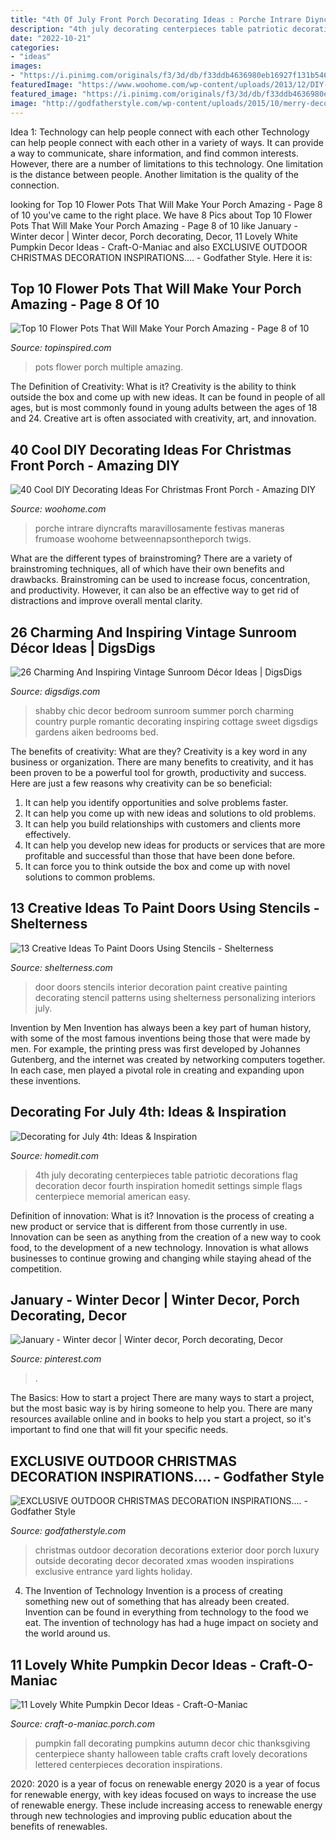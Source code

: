 ```yaml
---
title: "4th Of July Front Porch Decorating Ideas : Porche Intrare Diyncrafts Maravillosamente Festivas Maneras Frumoase Woohome Betweennapsontheporch Twigs"
description: "4th july decorating centerpieces table patriotic decorations flag decoration decor fourth inspiration homedit settings simple flags centerpiece memorial american easy"
date: "2022-10-21"
categories:
- "ideas"
images:
- "https://i.pinimg.com/originals/f3/3d/db/f33ddb4636980eb16927f131b5464c60.jpg"
featuredImage: "https://www.woohome.com/wp-content/uploads/2013/12/DIY-Christmas-Porch-Ideas-32.jpg"
featured_image: "https://i.pinimg.com/originals/f3/3d/db/f33ddb4636980eb16927f131b5464c60.jpg"
image: "http://godfatherstyle.com/wp-content/uploads/2015/10/merry-decoration-flower-porch-exterior-christmas-outdoor-decorations-luxury-white-house-red-flower-wooden-door-minimalist-house-western-theme.jpg"
---
```



Idea 1: Technology can help people connect with each other
Technology can help people connect with each other in a variety of ways. It can provide a way to communicate, share information, and find common interests. However, there are a number of limitations to this technology. One limitation is the distance between people. Another limitation is the quality of the connection.

	

		
looking for Top 10 Flower Pots That Will Make Your Porch Amazing - Page 8 of 10 you've came to the right place. We have 8 Pics about Top 10 Flower Pots That Will Make Your Porch Amazing - Page 8 of 10 like January - Winter decor | Winter decor, Porch decorating, Decor, 11 Lovely White Pumpkin Decor Ideas - Craft-O-Maniac and also EXCLUSIVE OUTDOOR CHRISTMAS DECORATION INSPIRATIONS.... - Godfather Style. Here it is:
		
    
## Top 10 Flower Pots That Will Make Your Porch Amazing - Page 8 Of 10

<img loading=lazy src="https://www.topinspired.com/wp-content/uploads/2017/04/Multiple-Flower-Pots.jpg" onerror="this.onerror=null;this.src='https://tse2.mm.bing.net/th?id=OIP.AoowoWrqmBEq7lPTEY5PHAHaKL&amp;pid=15.1';" alt="Top 10 Flower Pots That Will Make Your Porch Amazing - Page 8 of 10">

_Source: topinspired.com_

>pots flower porch multiple amazing. 

	

The Definition of Creativity: What is it?
Creativity is the ability to think outside the box and come up with new ideas. It can be found in people of all ages, but is most commonly found in young adults between the ages of 18 and 24. Creative art is often associated with creativity, art, and innovation.

    
## 40 Cool DIY Decorating Ideas For Christmas Front Porch - Amazing DIY

<img loading=lazy src="https://www.woohome.com/wp-content/uploads/2013/12/DIY-Christmas-Porch-Ideas-32.jpg" onerror="this.onerror=null;this.src='https://tse3.mm.bing.net/th?id=OIP.ACD-9L_XuY4dS6xDYKWw2gHaLL&amp;pid=15.1';" alt="40 Cool DIY Decorating Ideas For Christmas Front Porch - Amazing DIY">

_Source: woohome.com_

>porche intrare diyncrafts maravillosamente festivas maneras frumoase woohome betweennapsontheporch twigs. 

	

What are the different types of brainstroming?
There are a variety of brainstroming techniques, all of which have their own benefits and drawbacks. Brainstroming can be used to increase focus, concentration, and productivity. However, it can also be an effective way to get rid of distractions and improve overall mental clarity.

    
## 26 Charming And Inspiring Vintage Sunroom Décor Ideas | DigsDigs

<img loading=lazy src="http://www.digsdigs.com/photos/charming-and-inspiring-vintage-sunroom-decor-ideas-21.jpg" onerror="this.onerror=null;this.src='https://tse4.mm.bing.net/th?id=OIP.K9AsyOb7OHlxoKP_E-UOfAHaKJ&amp;pid=15.1';" alt="26 Charming And Inspiring Vintage Sunroom Décor Ideas | DigsDigs">

_Source: digsdigs.com_

>shabby chic decor bedroom sunroom summer porch charming country purple romantic decorating inspiring cottage sweet digsdigs gardens aiken bedrooms bed. 

	

The benefits of creativity: What are they?
Creativity is a key word in any business or organization. There are many benefits to creativity, and it has been proven to be a powerful tool for growth, productivity and success. Here are just a few reasons why creativity can be so beneficial: 
1. It can help you identify opportunities and solve problems faster.
2. It can help you come up with new ideas and solutions to old problems.
3. It can help you build relationships with customers and clients more effectively. 
4. It can help you develop new ideas for products or services that are more profitable and successful than those that have been done before. 
5. It can force you to think outside the box and come up with novel solutions to common problems.

    
## 13 Creative Ideas To Paint Doors Using Stencils - Shelterness

<img loading=lazy src="http://i.shelterness.com/decorating-doors-with-stencils-7.jpg" onerror="this.onerror=null;this.src='https://tse4.mm.bing.net/th?id=OIP.QscQuD-hCehZajY9HmzyMwAAAA&amp;pid=15.1';" alt="13 Creative Ideas To Paint Doors Using Stencils - Shelterness">

_Source: shelterness.com_

>door doors stencils interior decoration paint creative painting decorating stencil patterns using shelterness personalizing interiors july. 

	

Invention by Men
Invention has always been a key part of human history, with some of the most famous inventions being those that were made by men. For example, the printing press was first developed by Johannes Gutenberg, and the internet was created by networking computers together. In each case, men played a pivotal role in creating and expanding upon these inventions.

    
## Decorating For July 4th: Ideas &amp; Inspiration

<img loading=lazy src="http://cdn.homedit.com/wp-content/uploads/2013/06/15438-July-4th-Decor.jpg" onerror="this.onerror=null;this.src='https://tse4.mm.bing.net/th?id=OIP.Gt4FOYYYvrMTowM-hNFKpwHaLI&amp;pid=15.1';" alt="Decorating for July 4th: Ideas &amp; Inspiration">

_Source: homedit.com_

>4th july decorating centerpieces table patriotic decorations flag decoration decor fourth inspiration homedit settings simple flags centerpiece memorial american easy. 

	

Definition of innovation: What is it?
Innovation is the process of creating a new product or service that is different from those currently in use. Innovation can be seen as anything from the creation of a new way to cook food, to the development of a new technology. Innovation is what allows businesses to continue growing and changing while staying ahead of the competition.

    
## January - Winter Decor | Winter Decor, Porch Decorating, Decor

<img loading=lazy src="https://i.pinimg.com/originals/f3/3d/db/f33ddb4636980eb16927f131b5464c60.jpg" onerror="this.onerror=null;this.src='https://tse3.mm.bing.net/th?id=OIP.IofMq1v9InKmFpy5VKdB0QHaJ4&amp;pid=15.1';" alt="January - Winter decor | Winter decor, Porch decorating, Decor">

_Source: pinterest.com_

>. 

	

The Basics: How to start a project
There are many ways to start a project, but the most basic way is by hiring someone to help you. There are many resources available online and in books to help you start a project, so it's important to find one that will fit your specific needs.

    
## EXCLUSIVE OUTDOOR CHRISTMAS DECORATION INSPIRATIONS.... - Godfather Style

<img loading=lazy src="http://godfatherstyle.com/wp-content/uploads/2015/10/merry-decoration-flower-porch-exterior-christmas-outdoor-decorations-luxury-white-house-red-flower-wooden-door-minimalist-house-western-theme.jpg" onerror="this.onerror=null;this.src='https://tse1.mm.bing.net/th?id=OIP.2f3AZov9Jadxg3fMd5NenAHaEy&amp;pid=15.1';" alt="EXCLUSIVE OUTDOOR CHRISTMAS DECORATION INSPIRATIONS.... - Godfather Style">

_Source: godfatherstyle.com_

>christmas outdoor decoration decorations exterior door porch luxury outside decorating decor decorated xmas wooden inspirations exclusive entrance yard lights holiday. 

	

4. The Invention of Technology
Invention is a process of creating something new out of something that has already been created. Invention can be found in everything from technology to the food we eat. The invention of technology has had a huge impact on society and the world around us.

    
## 11 Lovely White Pumpkin Decor Ideas - Craft-O-Maniac

<img loading=lazy src="http://1.bp.blogspot.com/-BOoR6Cmh3L8/UFkIVNtMCqI/AAAAAAAAdqM/gzXJ8enrkc8/s1600/119556565078918956_kuaz5rV7_f.jpg" onerror="this.onerror=null;this.src='https://tse2.mm.bing.net/th?id=OIP.HGe27RnRtNdpNQWnc92ALwHaLK&amp;pid=15.1';" alt="11 Lovely White Pumpkin Decor Ideas - Craft-O-Maniac">

_Source: craft-o-maniac.porch.com_

>pumpkin fall decorating pumpkins autumn decor chic thanksgiving centerpiece shanty halloween table crafts craft lovely decorations lettered centerpieces decoration inspirations. 

	

2020: 2020 is a year of focus on renewable energy
2020 is a year of focus for renewable energy, with key ideas focused on ways to increase the use of renewable energy. These include increasing access to renewable energy through new technologies and improving public education about the benefits of renewables.

